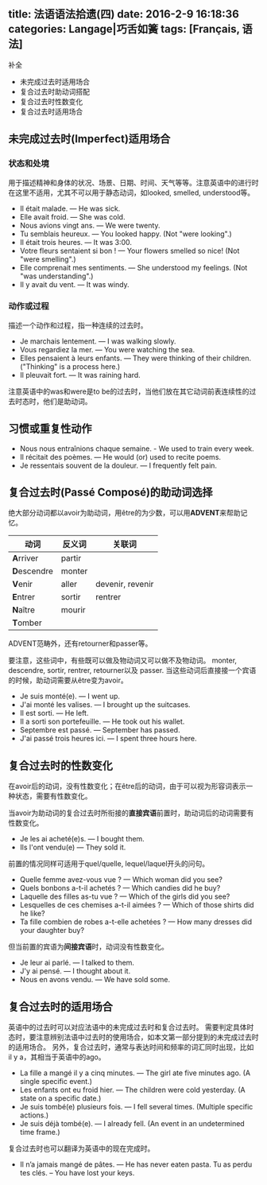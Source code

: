 title: 法语语法拾遗(四)
date: 2016-2-9 16:18:36
categories: Langage|巧舌如簧
tags: [Français, 语法]
---

补全

* 未完成过去时适用场合
* 复合过去时助动词搭配
* 复合过去时性数变化
* 复合过去时适用场合

<!-- more -->

## 未完成过去时(Imperfect)适用场合

### 状态和处境

用于描述精神和身体的状况、场景、日期、时间、天气等等。注意英语中的进行时在这里不适用，尤其不可以用于静态动词，如looked, smelled, understood等。

* Il était malade. — He was sick.
* Elle avait froid. — She was cold.
* Nous avions vingt ans. — We were twenty.
* Tu semblais heureux. — You looked happy. (Not "were looking".)
* Il était trois heures. — It was 3:00.
* Votre fleurs sentaient si bon ! — Your flowers smelled so nice! (Not "were smelling".)
* Elle comprenait mes sentiments. — She understood my feelings. (Not "was understanding".)
* Il y avait du vent. — It was windy.

### 动作或过程

描述一个动作和过程，指一种连续的过去时。

* Je marchais lentement. — I was walking slowly. 
* Vous regardiez la mer. — You were watching the sea.
* Elles pensaient à leurs enfants. — They were thinking of their children. ("Thinking" is a process here.)
* Il pleuvait fort. — It was raining hard.


注意英语中的was和were是to be的过去时，当他们放在其它动词前表连续性的过去时态时，他们是助动词。

## 习惯或重复性动作

* Nous nous entraînions chaque semaine. - We used to train every week.
* Il récitait des poèmes. — He would (or) used to recite poems.
* Je ressentais souvent de la douleur. — I frequently felt pain.


## 复合过去时(Passé Composé)的助动词选择

绝大部分动词都以avoir为助动词，用être的为少数，可以用**ADVENT**来帮助记忆。

动词          | 反义词 | 关联词
--------------|--------|--------
**A**rriver   | partir | 
**D**escendre | monter |	
**V**enir 	  | aller  | devenir, revenir
**E**ntrer 	  | sortir | rentrer
**N**aître 	  | mourir |
**T**omber    |        | 

ADVENT范畴外，还有retourner和passer等。

要注意，这些词中，有些既可以做及物动词又可以做不及物动词。
monter, descendre, sortir, rentrer, retourner以及 passer.
当这些动词后直接接一个宾语的时候，助动词需要从être变为avoir。

* Je suis monté(e). — I went up.
* J'ai monté les valises. — I brought up the suitcases.
* Il est sorti. — He left.
* Il a sorti son portefeuille. — He took out his wallet.
* Septembre est passé. — September has passed.
* J'ai passé trois heures ici. — I spent three hours here.

## 复合过去时的性数变化

在avoir后的动词，没有性数变化；在être后的动词，由于可以视为形容词表示一种状态，需要有性数变化。

当avoir为助动词的复合过去时所衔接的**直接宾语**前置时，助动词后的动词需要有性数变化。

* Je les ai acheté(e)s. — I bought them.
* Ils l'ont vendu(e) — They sold it.


前置的情况同样可适用于quel/quelle, lequel/laquel开头的问句。

* Quelle femme avez-vous vue ? — Which woman did you see?
* Quels bonbons a-t-il achetés ? — Which candies did he buy?
* Laquelle des filles as-tu vue ? — Which of the girls did you see?
* Lesquelles de ces chemises a-t-il aimées ? — Which of those shirts did he like?
* Ta fille combien de robes a-t-elle achetées ? — How many dresses did your daughter buy?


但当前置的宾语为**间接宾语**时，动词没有性数变化。

* Je leur ai parlé. — I talked to them.
* J'y ai pensé. — I thought about it.
* Nous en avons vendu. — We have sold some.

## 复合过去时的适用场合

英语中的过去时可以对应法语中的未完成过去时和复合过去时。
需要判定具体时态时，要注意辨别法语中过去时的使用场合，如本文第一部分提到的未完成过去时的适用场合。
另外，复合过去时，通常与表达时间和频率的词汇同时出现，比如 il y a，其相当于英语中的ago。

* La fille a mangé il y a cinq minutes. — The girl ate five minutes ago. (A single specific event.)
* Les enfants ont eu froid hier. — The children were cold yesterday. (A state on a specific date.)
* Je suis tombé(e) plusieurs fois. — I fell several times. (Multiple specific actions.)
* Je suis déjà tombé(e). — I already fell. (An event in an undetermined time frame.)


复合过去时也可以翻译为英语中的现在完成时。

* Il n’a jamais mangé de pâtes. — He has never eaten pasta.
Tu as perdu tes clés. – You have lost your keys.